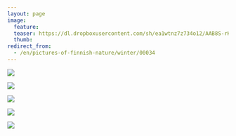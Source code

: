```yaml
---
layout: page
image:
  feature:
  teaser: https://dl.dropboxusercontent.com/sh/ea1wtnz7z734o12/AAB8S-rKY1LKGWVTxhRQqymMa/luontokuvat/talvi/DS40401-245px.jpg
  thumb:
redirect_from:
  - /en/pictures-of-finnish-nature/winter/00034
---
```


[![](https://dl.dropboxusercontent.com/sh/ea1wtnz7z734o12/AACBcMIc6UTpLpcpZmOyfdJWa/luontokuvat/talvi/DS40374-800px.jpg)](https://dl.dropboxusercontent.com/sh/ea1wtnz7z734o12/AAC1OlXCjyOGd0Yp9GoW3l4ua/luontokuvat/talvi/DS40374.jpg)

[![](https://dl.dropboxusercontent.com/sh/ea1wtnz7z734o12/AABrylwyqOd73XIAWxpED3y_a/luontokuvat/talvi/DS40375-800px.jpg)](https://dl.dropboxusercontent.com/sh/ea1wtnz7z734o12/AABmmL8BodExwP_NpN7dD1Zua/luontokuvat/talvi/DS40375.jpg)

[![](https://dl.dropboxusercontent.com/sh/ea1wtnz7z734o12/AADvQXotmsnLxuHmx_kTB-Jva/luontokuvat/talvi/DS40401-800px.jpg)](https://dl.dropboxusercontent.com/sh/ea1wtnz7z734o12/AAAgR7IjqwvK2MbzOMyCXFb6a/luontokuvat/talvi/DS40401.jpg)

[![](https://dl.dropboxusercontent.com/sh/ea1wtnz7z734o12/AADWChKZAgzhat_JxXUKrh0Ta/luontokuvat/talvi/DS40385-800px.jpg)](https://dl.dropboxusercontent.com/sh/ea1wtnz7z734o12/AABhXd6sJhUuoeFlef8IZFZOa/luontokuvat/talvi/DS40385.jpg)

[![](https://dl.dropboxusercontent.com/sh/ea1wtnz7z734o12/AACvMYOeP9eGV3Oj4G65PbMea/luontokuvat/talvi/DS40407-800px.jpg)](https://dl.dropboxusercontent.com/sh/ea1wtnz7z734o12/AABo0YB8Rn0kHbKmKRuTwETra/luontokuvat/talvi/DS40407.jpg)

